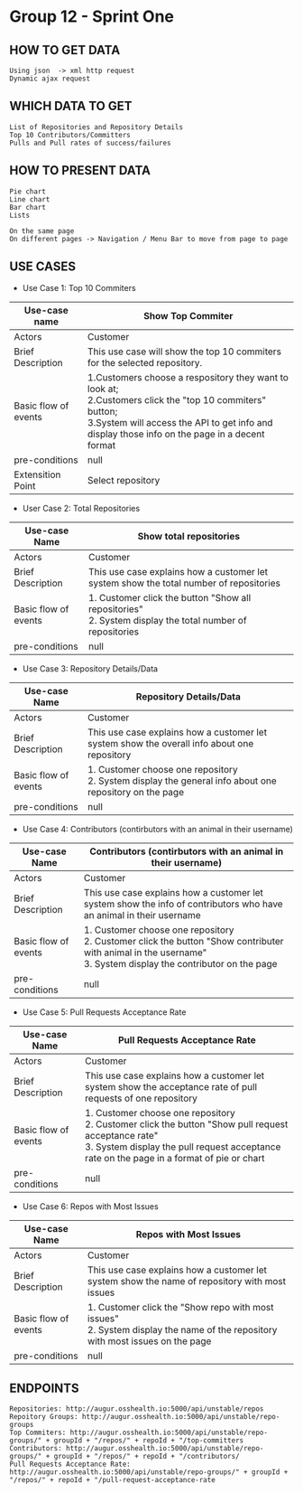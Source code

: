 # Group 12 - Sprint One


## HOW TO GET DATA
	Using json  -> xml http request
	Dynamic ajax request


## WHICH DATA TO GET
	List of Repositories and Repository Details
	Top 10 Contributors/Committers
	Pulls and Pull rates of success/failures


## HOW TO PRESENT DATA
	Pie chart
	Line chart
	Bar chart
	Lists

	On the same page
	On different pages -> Navigation / Menu Bar to move from page to page


## USE CASES


- Use Case 1: Top 10 Commiters
	
|Use-case name|Show Top Commiter |
|--|--|
|Actors|Customer|
|Brief Description|This use case will show the top 10 commiters for the selected repository.|
|Basic flow of events|1.Customers choose a respository they want to look at; <br>2.Customers click the "top 10 commiters" button;<br> 3.System will access the API to get info and display those info on the page in a decent format|
|pre-conditions| null |
|Extensition Point|Select repository|

-  User Case 2: Total Repositories

|Use-case Name| Show total repositories|
|--|--|
|Actors|Customer|
|Brief Description|This use case explains how a customer let system show the total number of repositories|
|Basic flow of events|1. Customer click the button "Show all repositories" <br>2. System display the total number of repositories|
|pre-conditions|null|

- Use Case 3: Repository Details/Data

|Use-case Name| Repository Details/Data|
|--|--|
|Actors|Customer|
|Brief Description|This use case explains how a customer let system show the overall info about one repository|
|Basic flow of events|1. Customer choose one repository <br>2. System display the general info about one repository on the page |
|pre-conditions|null|

- Use Case 4: Contributors (contirbutors with an animal in their username)

|Use-case Name| Contributors (contirbutors with an animal in their username)|
|--|--|
|Actors|Customer|
|Brief Description|This use case explains how a customer let system show the info of contributors who have an animal in their username|
|Basic flow of events|1. Customer choose one repository <br>2. Customer click the button "Show contributer with animal in the username" <br>3. System display the contributor on the page |
|pre-conditions|null|

- Use Case 5: Pull Requests Acceptance Rate

|Use-case Name| Pull Requests Acceptance Rate|
|--|--|
|Actors|Customer|
|Brief Description|This use case explains how a customer let system show the acceptance rate of pull requests of one repository|
|Basic flow of events|1. Customer choose one repository <br>2. Customer click the button "Show pull request acceptance rate" <br>3. System display the pull request acceptance rate on the page in a format of pie or chart |
|pre-conditions|null|

- Use Case 6: Repos with Most Issues

|Use-case Name| Repos with Most Issues|
|--|--|
|Actors|Customer|
|Brief Description|This use case explains how a customer let system show the name of repository with most issues|
|Basic flow of events|1. Customer click the "Show repo with most issues" <br>2. System display the name of the repository with most issues on the page |
|pre-conditions|null|

	

## ENDPOINTS
	Repositories: http://augur.osshealth.io:5000/api/unstable/repos
	Repoitory Groups: http://augur.osshealth.io:5000/api/unstable/repo-groups
	Top Commiters: http://augur.osshealth.io:5000/api/unstable/repo-groups/" + groupId + "/repos/" + repoId + "/top-committers
	Contributors: http://augur.osshealth.io:5000/api/unstable/repo-groups/" + groupId + "/repos/" + repoId + "/contributors/
	Pull Requests Acceptance Rate: http://augur.osshealth.io:5000/api/unstable/repo-groups/" + groupId + "/repos/" + repoId + "/pull-request-acceptance-rate
